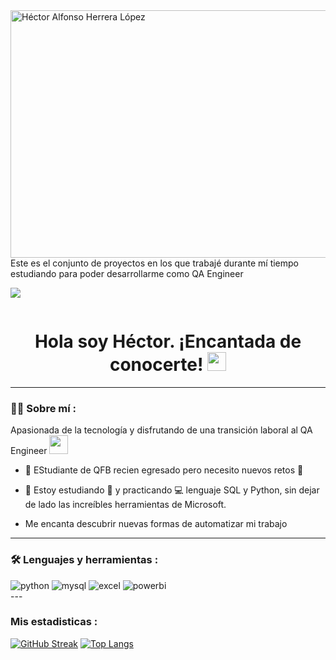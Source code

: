 <img width="1584" height="396" alt="Héctor Alfonso Herrera López" src="https://github.com/user-attachments/assets/d060d595-f93f-4de3-8d91-0d7eb5173f5a" />
Este es el conjunto de proyectos en los que trabajé durante mí tiempo estudiando para poder desarrollarme como QA Engineer

[![](https://img.shields.io/badge/LinkedIn-0077B5?style=for-the-badge&logo=linkedin&logoColor=white)](https://www.linkedin.com/in/héctor-herrera-76a8362a4/)
<div id="badges" align="center">
<img decoding="async" src="https://visitor-badge-reloaded.herokuapp.com/badge?page_id=noelianav91.noelianav91&color=00cf00" alt=""/>
<h1>
  Hola soy Héctor. ¡Encantada de conocerte!
  <img decoding="async" src="https://media.giphy.com/media/hvRJCLFzcasrR4ia7z/giphy.gif" width="30px"/>
</h1>

---
 <div id="header" align="left">

### :woman_technologist: Sobre mí :

Apasionada de la tecnología y disfrutando de una transición laboral al QA Engineer <img decoding="async" src="https://media.giphy.com/media/WUlplcMpOCEmTGBtBW/giphy.gif" width="30">
* :telescope: EStudiante de QFB recien egresado pero necesito nuevos retos :muscle:

* :seedling: Estoy estudiando :blue_book: y practicando :computer: lenguaje SQL y Python, sin dejar de lado las increíbles herramientas de Microsoft.

*  Me encanta descubrir nuevas formas de automatizar mi trabajo
---

### :hammer_and_wrench: Lenguajes y herramientas :
<div id="header" align="left">
    <img decoding="async" src="https://img.shields.io/badge/Python-3776AB?style=for-the-badge&logo=python&logoColor=white" alt="python"/>
  </a>
    <img decoding="async" src="https://img.shields.io/badge/MySQL-6DB33F?style=for-the-badge&logo=mysql&logoColor=white" alt="mysql"/>
  </a>
 <img decoding="async" src="https://img.shields.io/badge/Microsoft_Excel-217346?style=for-the-badge&logo=microsoft-excel&logoColor=white" alt="excel"/>
  </a>
 <img decoding="async" src="https://img.shields.io/badge/Power_BI-FFBE00?style=for-the-badge&logo=Power-BI&logoColor=white" alt="powerbi"/>
  </a>

</div>
---

### Mis estadisticas :
[![GitHub Streak](http://github-readme-streak-stats.herokuapp.com?user=noelianav91&theme=dark&background=000000)](https://git.io/streak-stats)
[![Top Langs](https://github-readme-stats.vercel.app/api/top-langs/?username=noelianav91&layout=compact&theme=vision-friendly-dark)](https://github.com/anuraghazra/github-readme-stats)
